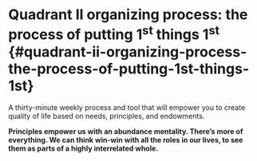 # Quadrant II organizing process: the process of putting 1<sup>st</sup> things 1<sup>st</sup> {#quadrant-ii-organizing-process-the-process-of-putting-1st-things-1st}

A thirty-minute weekly process and tool that will empower you to create quality of life based on needs, principles, and endowments.

**Principles empower us with an abundance mentality. There’s more of everything. We can think win-win with all the roles in our lives, to see them as parts of a highly interrelated whole.**